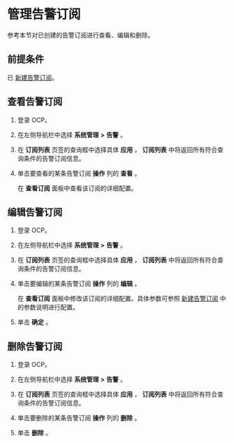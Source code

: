 管理告警订阅
===========================

参考本节对已创建的告警订阅进行查看、编辑和删除。

前提条件
-------------------------

已 [新建告警订阅](20.new-alarm-notification.md)。

查看告警订阅
---------------------------

1. 登录 OCP。

2. 在左侧导航栏中选择 **系统管理** **\>** **告警** 。

3. 在 **订阅列表** 页签的查询框中选择具体 **应用** ， **订阅列表** 中将返回所有符合查询条件的告警订阅信息。

4. 单击要查看的某条告警订阅 **操作** 列的 **查看** 。

   在 **查看订阅** 面板中查看该订阅的详细配置。

编辑告警订阅
---------------------------

1. 登录 OCP。

2. 在左侧导航栏中选择 **系统管理** **\>** **告警** 。

3. 在 **订阅列表** 页签的查询框中选择具体 **应用** ， **订阅列表** 中将返回所有符合查询条件的告警订阅信息。

4. 单击要编辑的某条告警订阅 **操作** 列的 **编辑** 。

   在 **查看订阅** 面板中修改该订阅的详细配置。具体参数可参照 [新建告警订阅](20.new-alarm-notification.md) 中的参数说明进行配置。

5. 单击 **确定** 。

删除告警订阅
---------------------------

1. 登录 OCP。

2. 在左侧导航栏中选择 **系统管理** **\>** **告警** 。

3. 在 **订阅列表** 页签的查询框中选择具体 **应用** ， **订阅列表** 中将返回所有符合查询条件的告警订阅信息。

4. 单击要删除的某条告警订阅 **操作** 列的 **删除** 。

5. 单击 **删除** 。
